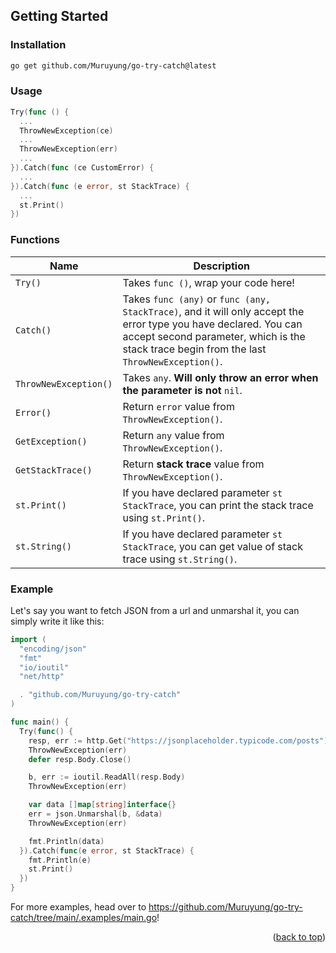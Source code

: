 ## Getting Started

### Installation

```sh
go get github.com/Muruyung/go-try-catch@latest
```

### Usage

```go
Try(func () {
  ...
  ThrowNewException(ce)
  ...
  ThrowNewException(err)
  ...
}).Catch(func (ce CustomError) {
  ...
}).Catch(func (e error, st StackTrace) {
  ...
  st.Print()
})
```

### Functions

| Name | Description |
| - | - |
| `Try()` | Takes `func ()`, wrap your code here! |
| `Catch()` | Takes `func (any)` or `func (any, StackTrace)`, and it will only accept the error type you have declared. You can accept second parameter, which is the stack trace begin from the last `ThrowNewException()`. |
| `ThrowNewException()` | Takes `any`. **Will only throw an error when the parameter is not** `nil`. |
| `Error()` | Return `error` value from `ThrowNewException()`. |
| `GetException()` | Return `any` value from `ThrowNewException()`. |
| `GetStackTrace()` | Return **stack trace** value from `ThrowNewException()`. |
| `st.Print()` | If you have declared parameter `st StackTrace`, you can print the stack trace using `st.Print()`. |
| `st.String()` | If you have declared parameter `st StackTrace`, you can get value of stack trace using `st.String()`. |

### Example

Let's say you want to fetch JSON from a url and unmarshal it, you can simply
write it like this:

```go
import (
  "encoding/json"
  "fmt"
  "io/ioutil"
  "net/http"

  . "github.com/Muruyung/go-try-catch"
)

func main() {
  Try(func() {
    resp, err := http.Get("https://jsonplaceholder.typicode.com/posts")
    ThrowNewException(err)
    defer resp.Body.Close()

    b, err := ioutil.ReadAll(resp.Body)
    ThrowNewException(err)

    var data []map[string]interface{}
    err = json.Unmarshal(b, &data)
    ThrowNewException(err)

    fmt.Println(data)
  }).Catch(func(e error, st StackTrace) {
    fmt.Println(e)
    st.Print()
  })
}
```

For more examples, head over to
<https://github.com/Muruyung/go-try-catch/tree/main/.examples/main.go>!

<p align="right">(<a href="#top">back to top</a>)</p>

